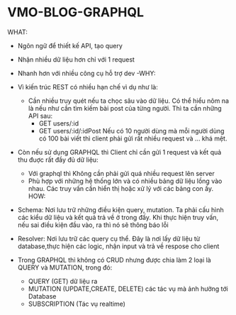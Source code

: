 # VMO-BLOG-GRAPHQL

WHAT: 
- Ngôn ngữ để thiết kế API, tạo query
- Nhận nhiều dữ liệu hơn chỉ với 1 request
- Nhanh hơn với nhiều công cụ hỗ trợ dev
-WHY:
- Vì kiến trúc REST có nhiều hạn chế vì dụ như là:
  + Cần nhiều truy quét nếu ta chọc sâu vào dữ liệu. Có thể hiểu nôm na là nếu như cần tìm kiếm bài post của từng người. Thì ta cần những API sau:
    - GET users/:id
    - GET users/:id/:idPost
  Nếu có 10 người dùng mà mỗi người dùng có 100 bài viết thì client phải gửi rất nhiều request và ... khá mệt. 
- Còn nếu sử dụng GRAPHQL thì Client chỉ cần gửi 1 request và kết quả thu đuợc rất đầy đủ dữ liệu:
   
  - Với graphql thì Không cần phải gửi quá nhiều request lên server
  - Phù hợp với những hệ thống lớn và có nhiều bảng dữ liệu lồng vào nhau. Các truy vấn cần hiển thị hoặc xử lý với các bảng con ấy.
HOW:
- Schema: Nơi lưu trữ những điều kiện query, mutation. Ta phải cấu hình các kiểu dữ liệu và kết quả trả về ở trong đấy. Khi thực hiện truy vấn, nếu sai điều kiện đầu vào, ra thì nó sẽ thông báo lỗi
- Resolver: Nơi lưu trữ các query cụ thể. Đây là nơi lấy dữ liệu từ database,thực hiện các logic, nhận input và trả về respose cho client
- Trong GRAPHQL thì không có CRUD nhưng được chia làm 2 loại là QUERY và MUTATION, trong đó:
  + QUERY (GET) dữ liệu ra
  + MUTATION (UPDATE,CREATE, DELETE) các tác vụ mà ảnh hưởng tới Database
  + SUBSCRIPTION (Tác vụ realtime)
